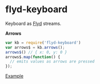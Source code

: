 # flyd-keyboard

Keyboard as [Flyd](https://github.com/paldepind/flyd) streams.

__Arrows__

```js
var kb = require('flyd-keyboard')
var arrows$ = kb.arrows();
arrows$() // { x: 0, y: 0 }
arrows$.map(function() {
  // emits values as arrows are pressed
});
```

[Example](http://raine.github.io/flyd-keyboard/)
